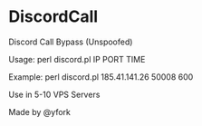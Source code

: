 # DiscordCall
Discord Call Bypass (Unspoofed)


Usage: perl discord.pl IP PORT TIME

Example: perl discord.pl 185.41.141.26 50008 600

Use in 5-10 VPS Servers


Made by @yfork
